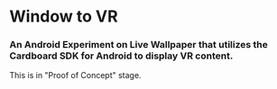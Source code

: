 # Window to VR
### An Android Experiment on Live Wallpaper that utilizes the Cardboard SDK for Android to display VR content.

This is in "Proof of Concept" stage.



